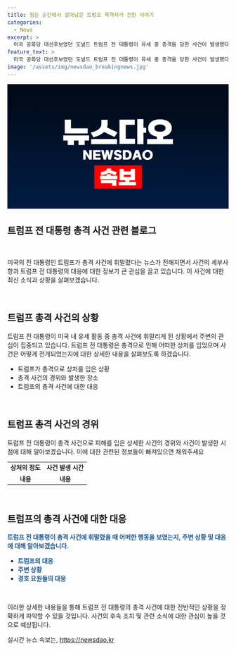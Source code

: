 ```yaml
---
title: 힘든 순간에서 살아남은 트럼프 목격자가 전한 이야기
categories:
  - News
excerpt: >
  미국 공화당 대선후보였던 도널드 트럼프 전 대통령이 유세 중 총격을 당한 사건이 발생했다. 트럼프는 총알이 머리를 스칠 뻔한 상황에서 위기를 극복했으며, 트럼프의 주변에 있던 사람들도 위기에 처해있었음을 전했다. 트럼프는 총격 이후에도 당당한 모습을 보여주었고, 이 사건으로 많은 사람들이 위험에 처한 상황을 목격했다.
feature_text: >
  미국 공화당 대선후보였던 도널드 트럼프 전 대통령이 유세 중 총격을 당한 사건이 발생했다. 트럼프는 총알이 머리를 스칠 뻔한 상황에서 위기를 극복했으며, 트럼프의 주변에 있던 사람들도 위기에 처해있었음을 전했다. 트럼프는 총격 이후에도 당당한 모습을 보여주었고, 이 사건으로 많은 사람들이 위험에 처한 상황을 목격했다.
image: '/assets/img/newsdao_breakingnews.jpg'
---
```


<p><img src="/assets/img/newsdao_breakingnews.jpg" alt="ontimetimes 속보" /></p>

<h2 data-ke-size="size26">트럼프 전 대통령 총격 사건 관련 블로그</h2>

<p data-ke-size="size16">&nbsp;</p>

<p>미국의 전 대통령인 트럼프가 총격 사건에 휘말렸다는 뉴스가 전해지면서 사건의 세부사항과 트럼프 전 대통령의 대응에 대한 정보가 큰 관심을 끌고 있습니다. 이 사건에 대한 최신 소식과 상황을 살펴보겠습니다.</p>

<p data-ke-size="size16">&nbsp;</p>

<h2 data-ke-size="size24">트럼프 총격 사건의 상황</h2>

<p data-ke-size="size16">트럼프 전 대통령이 미국 내 유세 활동 중 총격 사건에 휘말리게 된 상황에서 주변의 관심이 집중되고 있습니다. 트럼프 전 대통령은 총격으로 인해 어떠한 상처를 입었으며 사건은 어떻게 전개되었는지에 대한 상세한 내용을 살펴보도록 하겠습니다.</p>

<ul>
  <li>트럼프가 총격으로 상처를 입은 상황</li>
  <li>총격 사건의 경위와 발생한 장소</li>
  <li>트럼프의 총격 사건에 대한 대응</li>
</ul>

<p data-ke-size="size16">&nbsp;</p>

<h2 data-ke-size="size24">트럼프 총격 사건의 경위</h2>

<p data-ke-size="size16">트럼프 전 대통령이 총격 사건으로 피해를 입은 상세한 사건의 경위와 사건이 발생한 시점에 대해 알아보겠습니다. 이에 대한 관련된 정보들이 빠져있으면 채워주세요</p>

<table>
  <tr>
    <td style="text-align: center; height: 17px;"><b>상처의 정도</b></td>
    <td style="text-align: center; height: 17px;"><b>사건 발생 시간</b></td>
  </tr>
  <tr>
    <td style="text-align: center; height: 17px;"><b>내용</b></td>
    <td style="text-align: center; height: 17px;"><b>내용</b></td>
  </tr>
</table>

<p data-ke-size="size16">&nbsp;</p>

<h2 data-ke-size="size24">트럼프의 총격 사건에 대한 대응</h2>

<p data-ke-size="size16"><b><span style="color: #1a5490;">트럼프 전 대통령이 총격 사건에 휘말렸을 때 어떠한 행동을 보였는지, 주변 상황 및 대응에 대해 알아보겠습니다.</span></b></p>

<ul>
  <li><b><span style="color: #1a5490;">트럼프의 대응</span></b></li>
  <li><b><span style="color: #1a5490;">주변 상황</span></b></li>
  <li><b><span style="color: #1a5490;">경호 요원들의 대응</span></b></li>
</ul>

<p data-ke-size="size16">&nbsp;</p>

<p>이러한 상세한 내용들을 통해 트럼프 전 대통령의 총격 사건에 대한 전반적인 상황을 정확하게 파악할 수 있을 것입니다. 사건의 후속 조치 및 관련 소식에 대한 관심이 높을 것으로 예상됩니다.</p>
실시간 뉴스 속보는, <a href="https://newsdao.kr" rel="dofollow">https://newsdao.kr</a>


